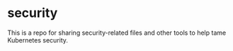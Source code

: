 # security
This is a repo for sharing security-related files and other tools to help tame Kubernetes security.
